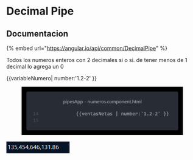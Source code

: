 # Decimal Pipe

## Documentacion

{% embed url="https://angular.io/api/common/DecimalPipe" %}

Todos los numeros enteros con 2 decimales si o si. de tener menos de 1 decimal lo agrega un 0

\{{variableNumero| number:'1.2-2' \}}

<figure><img src="../.gitbook/assets/image (2).png" alt=""><figcaption></figcaption></figure>



<img src="../.gitbook/assets/image (3).png" alt="" data-size="original">
